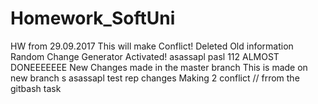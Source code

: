 # Homework_SoftUni
HW from 29.09.2017 
This will make Conflict!
Deleted Old information
Random Change Generator Activated!
asassapl  pasl 112
ALMOST DONEEEEEEE
New Changes made in the master branch
This is made on new branch s
asassapl test rep changes 
Making 2 conflict // frrom the gitbash task
